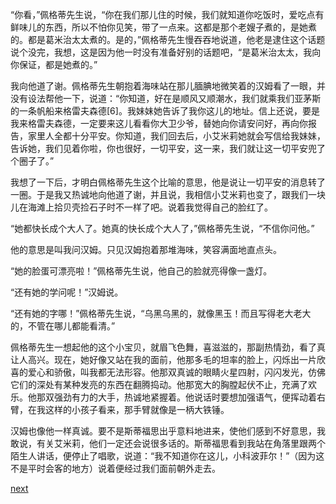 
“你看，”佩格蒂先生说，“你在我们那儿住的时候，我们就知道你吃饭时，爱吃点有鲜味儿的东西，所以不怕你见笑，带了一点来。这都是那个老嫂子煮的，是她煮的。都是葛米治太太煮的。是的，”佩格蒂先生慢吞吞地说道，他老是逮住这个话题说个没完，我想，这是因为他一时没有准备好别的话题吧，“是葛米治太太，我向你保证，都是她煮的。”

我向他道了谢。佩格蒂先生朝抱着海味站在那儿腼腆地微笑着的汉姆看了一眼，并没有设法帮他一下，说道：“你知道，好在是顺风又顺潮水，我们就乘我们亚茅斯的一条帆船来格雷夫森德[6]。我妹妹她告诉了我你这儿的地址。信上还说，要是我来格雷夫森德，一定要来这儿看看你大卫少爷，替她向你请安问好，再向你报告，家里人全都十分平安。你知道，我们回去后，小艾米莉她就会写信给我妹妹，告诉她，我们见着你啦，你也很好，一切平安，这一来，我们就让这一切平安兜了个圈子了。”

我想了一下后，才明白佩格蒂先生这个比喻的意思，他是说让一切平安的消息转了一圈。于是我又热诚地向他道了谢，并且说，我相信小艾米莉也变了，跟我们一块儿在海滩上拾贝壳捡石子时不一样了吧。说着我觉得自己的脸红了。

“她都快长成个大人了。她真的快长成个大人了，”佩格蒂先生说，“不信你问他。”

他的意思是叫我问汉姆。只见汉姆抱着那堆海味，笑容满面地直点头。

“她的脸蛋可漂亮啦！”佩格蒂先生说，他自己的脸就亮得像一盏灯。

“还有她的学问呢！”汉姆说。

“还有她的字哪！”佩格蒂先生说，“乌黑乌黑的，就像黑玉！而且写得老大老大的，不管在哪儿都能看清。”

佩格蒂先生一想起他的这个小宝贝，就眉飞色舞，喜滋滋的，那副热情劲，看了真让人高兴。现在，她好像又站在我的面前，他那多毛的坦率的脸上，闪烁出一片欣喜的爱心和骄傲，叫我都无法形容。他那双真诚的眼睛火星四射，闪闪发光，仿佛它们的深处有某种发亮的东西在翻腾捣动。他那宽大的胸膛起伏不止，充满了欢乐。他那双强劲有力的大手，热诚地紧握着。他说话时要想加强语气，便挥动着右臂，在我这样的小孩子看来，那手臂就像是一柄大铁锤。

汉姆也像他一样真诚。要不是斯蒂福思出乎意料地进来，使他们感到不好意思，我敢说，有关艾米莉，他们一定还会说很多话的。斯蒂福思看到我站在角落里跟两个陌生人讲话，便停止了唱歌，说道：“我不知道你在这儿，小科波菲尔！”（因为这不是平时会客的地方）说着便经过我们面前朝外走去。

[next](page103)